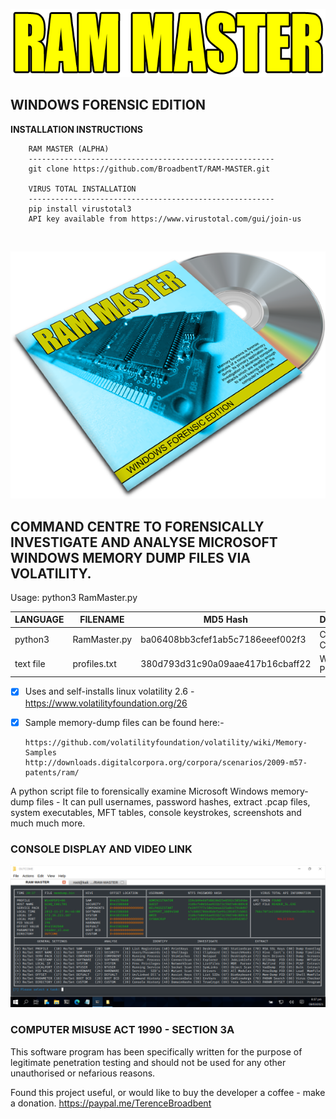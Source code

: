 <p align="center">
  <img src="https://github.com/BroadbentT/RAM-MASTER/blob/main/picture1.png">
</p>

## WINDOWS FORENSIC EDITION

**INSTALLATION INSTRUCTIONS**

        RAM MASTER (ALPHA)
        -------------------------------------------------------
        git clone https://github.com/BroadbentT/RAM-MASTER.git 
        
        VIRUS TOTAL INSTALLATION
        -------------------------------------------------------        
        pip install virustotal3
        API key available from https://www.virustotal.com/gui/join-us
<br>

<p align="center">
  <img src="https://github.com/BroadbentT/RAM-MASTER/blob/main/picture2.png"> 
</p>

## COMMAND CENTRE TO FORENSICALLY INVESTIGATE AND ANALYSE MICROSOFT WINDOWS MEMORY DUMP FILES VIA VOLATILITY.

Usage: python3 RamMaster.py

| LANGUAGE  | FILENAME     | MD5 Hash                         | DESCRIPTION      | VERSION  |
|------     |------        | -------                          | ------           | ----     |
| python3   | RamMaster.py | ba06408bb3cfef1ab5c7186eeef002f3 | Command Centre   | Forensic |
| text file | profiles.txt | 380d793d31c90a09aae417b16cbaff22 | Windows Profiles | Forensic |

- [x] Uses and self-installs linux volatility 2.6 - https://www.volatilityfoundation.org/26
- [x] Sample memory-dump files can be found here:-</br>

      https://github.com/volatilityfoundation/volatility/wiki/Memory-Samples
      http://downloads.digitalcorpora.org/corpora/scenarios/2009-m57-patents/ram/

A python script file to forensically examine Microsoft Windows memory-dump files - It can pull usernames, password hashes, extract .pcap files, system executables, MFT tables, console keystrokes, screenshots and much much more.

### CONSOLE DISPLAY AND VIDEO LINK
[![RamMater](https://github.com/BroadbentT/RAM-MASTER/blob/main/picture3.png)](https://youtu.be/eV-srrSU-KA "RamMaster")


### COMPUTER MISUSE ACT 1990 - SECTION 3A
This software program has been specifically written for the purpose of legitimate penetration testing and should not be used for any other unauthorised or nefarious reasons.

Found this project useful, or would like to buy the developer a coffee - make a donation.
https://paypal.me/TerenceBroadbent

